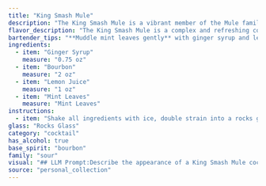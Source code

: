 ```yaml
---
title: "King Smash Mule"
description: "The King Smash Mule is a vibrant member of the Mule family, a modern twist on the classic Moscow Mule. This refreshing cocktail blends the spicy kick of ginger syrup with the smooth warmth of bourbon, balanced by tart lemon juice and the aromatic freshness of mint. "
flavor_description: "The King Smash Mule is a complex and refreshing cocktail. The ginger syrup provides a spicy kick, while the bourbon adds warmth and a touch of sweetness.  Lemon juice brings a bright acidity that balances the flavors, and the mint leaves offer a cool, herbaceous note.  Expect a smooth, well-rounded experience that's both invigorating and satisfying. "
bartender_tips: "**Muddle mint leaves gently** with ginger syrup and lemon juice, don't crush them. This releases the mint's aroma without bitterness. **Use a good quality bourbon**, as it's the star of the show. **Don't over-shake** the cocktail, as it will dilute the flavors. **Top with a splash of club soda** just before serving, keeping the fizz alive. **Garnish with a fresh mint sprig** for a beautiful and fragrant finish. "
ingredients:
  - item: "Ginger Syrup"
    measure: "0.75 oz"
  - item: "Bourbon"
    measure: "2 oz"
  - item: "Lemon Juice"
    measure: "1 oz"
  - item: "Mint Leaves"
    measure: "Mint Leaves"
instructions:
  - item: "Shake all ingredients with ice, double strain into a rocks glass with crushed ice."
glass: "Rocks Glass"
category: "cocktail"
has_alcohol: true
base_spirit: "bourbon"
family: "sour"
visual: "## LLM Prompt:Describe the appearance of a King Smash Mule cocktail. It's a refreshing mix of **ginger syrup**, **bourbon**, **lemon juice**, and **mint leaves**, served in a copper mug. Consider the following:* **Color:** What color is the cocktail? Is it clear, cloudy, or a specific shade? How does the color change depending on the amount of each ingredient? * **Texture:** Is the cocktail clear or cloudy? How does the ice affect the appearance? Are there any visible particles, like mint leaves?* **Garnish:** What garnishes are typically used? How do they enhance the visual appeal?* **Glassware:**  How does the copper mug affect the overall appearance? * **Overall Impression:**  What overall feeling or mood does the cocktail evoke? Is it elegant, rustic, or refreshing? Please be descriptive and creative in your response. You can use evocative language to paint a picture for the reader. "
source: "personal_collection"
---
```


